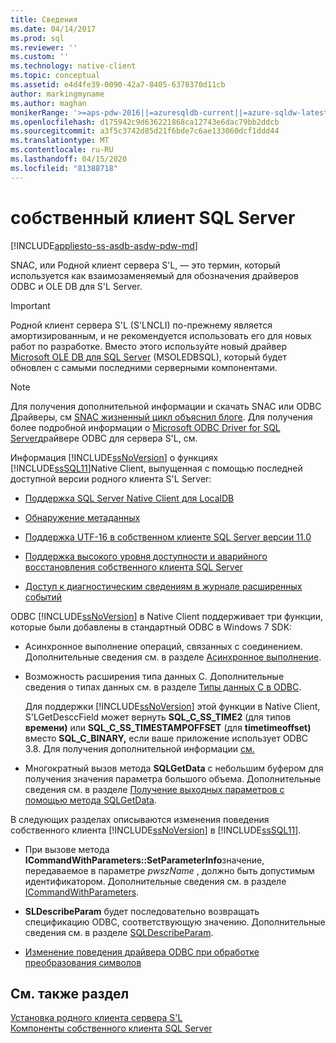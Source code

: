 ```yaml
---
title: Сведения
ms.date: 04/14/2017
ms.prod: sql
ms.reviewer: ''
ms.custom: ''
ms.technology: native-client
ms.topic: conceptual
ms.assetid: e4d4fe39-0090-42a7-8405-6378370d11cb
author: markingmyname
ms.author: maghan
monikerRange: '>=aps-pdw-2016||=azuresqldb-current||=azure-sqldw-latest||>=sql-server-2016||=sqlallproducts-allversions||>=sql-server-linux-2017||=azuresqldb-mi-current'
ms.openlocfilehash: d175942c9d636221868ca12743e6dac79bb2ddcb
ms.sourcegitcommit: a3f5c3742d85d21f6bde7c6ae133060dcf1ddd44
ms.translationtype: MT
ms.contentlocale: ru-RU
ms.lasthandoff: 04/15/2020
ms.locfileid: "81388718"
---
```

# <a name="sql-server-native-client"></a>собственный клиент SQL Server
[!INCLUDE[appliesto-ss-asdb-asdw-pdw-md](../../includes/appliesto-ss-asdb-asdw-pdw-md.md)]

SNAC, или Родной клиент сервера S'L, — это термин, который используется как взаимозаменяемый для обозначения драйверов ODBC и OLE DB для S'L Server.

> [!IMPORTANT] 
> Родной клиент сервера S'L (S'LNCLI) по-прежнему является амортизированным, и не рекомендуется использовать его для новых работ по разработке. Вместо этого используйте новый драйвер [Microsoft OLE DB для SQL Server](../../connect/oledb/oledb-driver-for-sql-server.md) (MSOLEDBSQL), который будет обновлен с самыми последними серверными компонентами.

> [!NOTE]
> Для получения дополнительной информации и скачать SNAC или ODBC Драйверы, см [SNAC жизненный цикл объяснил блоге](https://blogs.msdn.microsoft.com/sqlreleaseservices/snac-lifecycle-explained/).
> Для получения более подробной информации о [Microsoft ODBC Driver for SQL Server](../../connect/odbc/microsoft-odbc-driver-for-sql-server.md)драйвере ODBC для сервера S'L, см.  

 Информация [!INCLUDE[ssNoVersion](../../includes/ssnoversion-md.md)] о функциях [!INCLUDE[ssSQL11](../../includes/sssql11-md.md)]Native Client, выпущенная с помощью последней доступной версии родного клиента S'L Server:

-   [Поддержка SQL Server Native Client для LocalDB](../../relational-databases/native-client/features/sql-server-native-client-support-for-localdb.md)  

-   [Обнаружение метаданных](../../relational-databases/native-client/features/metadata-discovery.md)  

-   [Поддержка UTF-16 в собственном клиенте SQL Server версии 11.0](../../relational-databases/native-client/features/utf-16-support-in-sql-server-native-client-11-0.md)  

-   [Поддержка высокого уровня доступности и аварийного восстановления собственного клиента SQL Server](../../relational-databases/native-client/features/sql-server-native-client-support-for-high-availability-disaster-recovery.md)  

-   [Доступ к диагностическим сведениям в журнале расширенных событий](../../relational-databases/native-client/features/accessing-diagnostic-information-in-the-extended-events-log.md)  

ODBC [!INCLUDE[ssNoVersion](../../includes/ssnoversion-md.md)] в Native Client поддерживает три функции, которые были добавлены в стандартный ODBC в Windows 7 SDK:  

-   Асинхронное выполнение операций, связанных с соединением. Дополнительные сведения см. в разделе [Асинхронное выполнение](https://go.microsoft.com/fwlink/?LinkID=191493).  

-   Возможность расширения типа данных C. Дополнительные сведения о типах данных см. в разделе [Типы данных C в ODBC](https://go.microsoft.com/fwlink/?LinkID=191495).  

     Для поддержки [!INCLUDE[ssNoVersion](../../includes/ssnoversion-md.md)] этой функции в Native Client, S'LGetDesccField может вернуть **SQL_C_SS_TIME2** (для типов **времени)** или **SQL_C_SS_TIMESTAMPOFFSET** (для **timetimeoffset)** вместо **SQL_C_BINARY,** если ваше приложение использует ODBC 3.8. Для получения дополнительной информации [см.](../../relational-databases/native-client-odbc-date-time/data-type-support-for-odbc-date-and-time-improvements.md)  

-   Многократный вызов метода **SQLGetData** с небольшим буфером для получения значения параметра большого объема. Дополнительные сведения см. в разделе [Получение выходных параметров с помощью метода SQLGetData](https://go.microsoft.com/fwlink/?LinkID=191494).  

 В следующих разделах описываются изменения поведения собственного клиента [!INCLUDE[ssNoVersion](../../includes/ssnoversion-md.md)] в [!INCLUDE[ssSQL11](../../includes/sssql11-md.md)].  

-   При вызове метода **ICommandWithParameters::SetParameterInfo**значение, передаваемое в параметре *pwszName* , должно быть допустимым идентификатором. Дополнительные сведения см. в разделе [ICommandWithParameters](../../relational-databases/native-client-ole-db-interfaces/icommandwithparameters.md).  

-   **SLDescribeParam** будет последовательно возвращать спецификацию ODBC, соответствующую значению. Дополнительные сведения см. в разделе [SQLDescribeParam](../../relational-databases/native-client-odbc-api/sqldescribeparam.md).  

-   [Изменение поведения драйвера ODBC при обработке преобразования символов](../../relational-databases/native-client/features/odbc-driver-behavior-change-when-handling-character-conversions.md)  

## <a name="see-also"></a>См. также раздел  
[Установка родного клиента сервера S'L](../../relational-databases/native-client/applications/installing-sql-server-native-client.md)  
 [Компоненты собственного клиента SQL Server](../../relational-databases/native-client/features/sql-server-native-client-features.md)  
